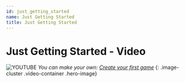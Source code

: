 ```yaml
---
id: just_getting_started
name: Just Getting Started
title: Just Getting Started
---
```


# Just Getting Started - Video

![YOUTUBE](../assets/placeholder_720p.png "3FtA2JQFzAY")
_You can make your own: [Create your first game](my_first_multiplayer_game.md)_
{: .image-cluster .video-container .hero-image}
